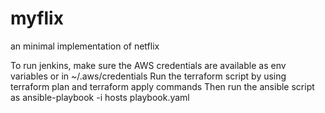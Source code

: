# myflix
an minimal implementation of netflix

To run jenkins, make sure the AWS credentials are available as env variables or in ~/.aws/credentials
Run the terraform script by using terraform plan and terraform apply commands
Then run the ansible script as ansible-playbook -i hosts playbook.yaml 
